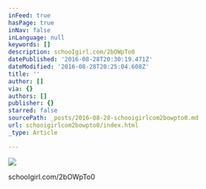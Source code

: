 ```yaml
---
inFeed: true
hasPage: true
inNav: false
inLanguage: null
keywords: []
description: schooIgirl.com/2bOWpTo0
datePublished: '2016-08-28T20:30:19.471Z'
dateModified: '2016-08-28T20:25:04.608Z'
title: ''
author: []
via: {}
authors: []
publisher: {}
starred: false
sourcePath: _posts/2016-08-28-schooigirlcom2bowpto0.md
url: schooigirlcom2bowpto0/index.html
_type: Article

---
```

![](https://the-grid-user-content.s3-us-west-2.amazonaws.com/56516e3f-72ae-4f8a-9193-d96f67ff3bd5.jpg)

schooIgirl.com/2bOWpTo0
